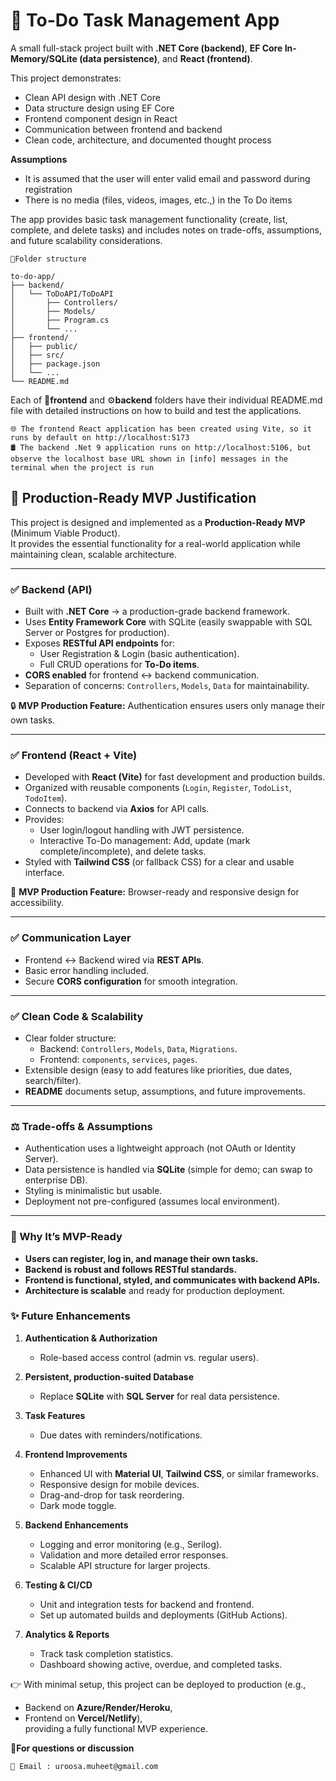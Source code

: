 # 📝 To-Do Task Management App

A small full-stack project built with **.NET Core (backend)**, **EF Core In-Memory/SQLite (data persistence)**, and **React (frontend)**.  

This project demonstrates:
- Clean API design with .NET Core
- Data structure design using EF Core
- Frontend component design in React
- Communication between frontend and backend
- Clean code, architecture, and documented thought process

**Assumptions**
- It is assumed that the user will enter valid email and password during registration
- There is no media (files, videos, images, etc.,) in the To Do items

The app provides basic task management functionality (create, list, complete, and delete tasks) and includes notes on trade-offs, assumptions, and future scalability considerations.
```
📁Folder structure

to-do-app/
├── backend/
│   └── ToDoAPI/ToDoAPI
│       ├── Controllers/
│       ├── Models/
│       ├── Program.cs
│       └── ...
├── frontend/
│   ├── public/
│   ├── src/
│   ├── package.json
│   └── ...
└── README.md
```
Each of 🎨**frontend** and ⚙️**backend** folders have their individual README.md file with detailed instructions on how to build and test the applications.
```
🌐 The frontend React application has been created using Vite, so it runs by default on http://localhost:5173
🛢️ The backend .Net 9 application runs on http://localhost:5106, but observe the localhost base URL shown in [info] messages in the terminal when the project is run 
```
## 🚀 Production-Ready MVP Justification

This project is designed and implemented as a **Production-Ready MVP** (Minimum Viable Product).  
It provides the essential functionality for a real-world application while maintaining clean, scalable architecture.

---

### ✅ Backend (API)
- Built with **.NET Core** → a production-grade backend framework.
- Uses **Entity Framework Core** with SQLite (easily swappable with SQL Server or Postgres for production).
- Exposes **RESTful API endpoints** for:
  - User Registration & Login (basic authentication).
  - Full CRUD operations for **To-Do items**.
- **CORS enabled** for frontend ↔ backend communication.
- Separation of concerns: `Controllers`, `Models`, `Data` for maintainability.

🔒 **MVP Production Feature:** Authentication ensures users only manage their own tasks.

---

### ✅ Frontend (React + Vite)
- Developed with **React (Vite)** for fast development and production builds.
- Organized with reusable components (`Login`, `Register`, `TodoList`, `TodoItem`).
- Connects to backend via **Axios** for API calls.
- Provides:
  - User login/logout handling with JWT persistence.
  - Interactive To-Do management: Add, update (mark complete/incomplete), and delete tasks.
- Styled with **Tailwind CSS** (or fallback CSS) for a clear and usable interface.

📱 **MVP Production Feature:** Browser-ready and responsive design for accessibility.

---

### ✅ Communication Layer
- Frontend ↔ Backend wired via **REST APIs**.
- Basic error handling included.
- Secure **CORS configuration** for smooth integration.

---

### ✅ Clean Code & Scalability
- Clear folder structure:
  - Backend: `Controllers`, `Models`, `Data`, `Migrations`.
  - Frontend: `components`, `services`, `pages`.
- Extensible design (easy to add features like priorities, due dates, search/filter).
- **README** documents setup, assumptions, and future improvements.

---

### ⚖️ Trade-offs & Assumptions
- Authentication uses a lightweight approach (not OAuth or Identity Server).
- Data persistence is handled via **SQLite** (simple for demo; can swap to enterprise DB).
- Styling is minimalistic but usable.
- Deployment not pre-configured (assumes local environment).

---

### 🚀 Why It’s MVP-Ready
- **Users can register, log in, and manage their own tasks.**
- **Backend is robust and follows RESTful standards.**
- **Frontend is functional, styled, and communicates with backend APIs.**
- **Architecture is scalable** and ready for production deployment.

### ✨ Future Enhancements

1. **Authentication & Authorization**  
   - Role-based access control (admin vs. regular users).

2. **Persistent, production-suited Database**
   - Replace **SQLite** with **SQL Server** for real data persistence.

3. **Task Features**
   - Due dates with reminders/notifications.

4. **Frontend Improvements**
   - Enhanced UI with **Material UI**, **Tailwind CSS**, or similar frameworks.
   - Responsive design for mobile devices.
   - Drag-and-drop for task reordering.
   - Dark mode toggle.

5. **Backend Enhancements**
   - Logging and error monitoring (e.g., Serilog).
   - Validation and more detailed error responses.
   - Scalable API structure for larger projects.

6. **Testing & CI/CD**
   - Unit and integration tests for backend and frontend.
   - Set up automated builds and deployments (GitHub Actions).

7. **Analytics & Reports**
   - Track task completion statistics.
   - Dashboard showing active, overdue, and completed tasks.

👉 With minimal setup, this project can be deployed to production (e.g.,  
- Backend on **Azure/Render/Heroku**,  
- Frontend on **Vercel/Netlify**),  
providing a fully functional MVP experience.

🙋**For questions or discussion**
```
📧 Email : uroosa.muheet@gmail.com 
```
